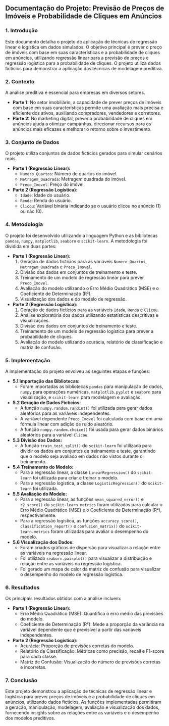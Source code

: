 ## **Documentação do Projeto: Previsão de Preços de Imóveis e Probabilidade de Cliques em Anúncios**

### **1\. Introdução**

Este documento detalha o projeto de aplicação de técnicas de regressão linear e logística em dados simulados. O objetivo principal é prever o preço de imóveis com base em suas características e a probabilidade de cliques em anúncios, utilizando regressão linear para a previsão de preços e regressão logística para a probabilidade de cliques. O projeto utiliza dados fictícios para demonstrar a aplicação das técnicas de modelagem preditiva.

### **2\. Contexto**

A análise preditiva é essencial para empresas em diversos setores.

* **Parte 1:** No setor imobiliário, a capacidade de prever preços de imóveis com base em suas características permite uma avaliação mais precisa e eficiente dos ativos, auxiliando compradores, vendedores e corretores.  
* **Parte 2:** No marketing digital, prever a probabilidade de cliques em anúncios ajuda a otimizar campanhas, direcionar recursos para os anúncios mais eficazes e melhorar o retorno sobre o investimento.

### **3\. Conjunto de Dados**

O projeto utiliza conjuntos de dados fictícios gerados para simular cenários reais.

* **Parte 1 (Regressão Linear):**  
  * `Numero_Quartos`: Número de quartos do imóvel.  
  * `Metragem_Quadrada`: Metragem quadrada do imóvel.  
  * `Preco_Imovel`: Preço do imóvel.  
* **Parte 2 (Regressão Logística):**  
  * `Idade`: Idade do usuário.  
  * `Renda`: Renda do usuário.  
  * `Clicou`: Variável binária indicando se o usuário clicou no anúncio (1) ou não (0).

### **4\. Metodologia**

O projeto foi desenvolvido utilizando a linguagem Python e as bibliotecas `pandas`, `numpy`, `matplotlib`, `seaborn` e `scikit-learn`. A metodologia foi dividida em duas partes:

* **Parte 1 (Regressão Linear):**  
  1. Geração de dados fictícios para as variáveis `Numero_Quartos`, `Metragem_Quadrada` e `Preco_Imovel`.  
  2. Divisão dos dados em conjuntos de treinamento e teste.  
  3. Treinamento de um modelo de regressão linear para prever `Preco_Imovel`.  
  4. Avaliação do modelo utilizando o Erro Médio Quadrático (MSE) e o Coeficiente de Determinação (R²).  
  5. Visualização dos dados e do modelo de regressão.  
* **Parte 2 (Regressão Logística):**  
  1. Geração de dados fictícios para as variáveis `Idade`, `Renda` e `Clicou`.  
  2. Análise exploratória dos dados utilizando estatísticas descritivas e visualizações.  
  3. Divisão dos dados em conjuntos de treinamento e teste.  
  4. Treinamento de um modelo de regressão logística para prever a probabilidade de cliques.  
  5. Avaliação do modelo utilizando acurácia, relatório de classificação e matriz de confusão.

### **5\. Implementação**

A implementação do projeto envolveu as seguintes etapas e funções:

* **5.1 Importação das Bibliotecas:**  
  * Foram importadas as bibliotecas `pandas` para manipulação de dados, `numpy` para operações numéricas, `matplotlib.pyplot` e `seaborn` para visualização, e `scikit-learn` para modelagem e avaliação.  
* **5.2 Geração de Dados Fictícios:**  
  * A função `numpy.random.randint()` foi utilizada para gerar dados aleatórios para as variáveis independentes.  
  * A variável dependente `Preco_Imovel` foi calculada com base em uma fórmula linear com adição de ruído aleatório.  
  * A função `numpy.random.choice()` foi usada para gerar dados binários aleatórios para a variável `Clicou`.  
* **5.3 Divisão dos Dados:**  
  * A função `train_test_split()` do `scikit-learn` foi utilizada para dividir os dados em conjuntos de treinamento e teste, garantindo que o modelo seja avaliado em dados não vistos durante o treinamento.  
* **5.4 Treinamento do Modelo:**  
  * Para a regressão linear, a classe `LinearRegression()` do `scikit-learn` foi utilizada para criar e treinar o modelo.  
  * Para a regressão logística, a classe `LogisticRegression()` do `scikit-learn` foi utilizada.  
* **5.5 Avaliação do Modelo:**  
  * Para a regressão linear, as funções `mean_squared_error()` e `r2_score()` do `scikit-learn.metrics` foram utilizadas para calcular o Erro Médio Quadrático (MSE) e o Coeficiente de Determinação (R²), respectivamente.  
  * Para a regressão logística, as funções `accuracy_score()`, `classification_report()` e `confusion_matrix()` do `scikit-learn.metrics` foram utilizadas para avaliar o desempenho do modelo.  
* **5.6 Visualização dos Dados:**  
  * Foram criados gráficos de dispersão para visualizar a relação entre as variáveis na regressão linear.  
  * Foi utilizado `seaborn.pairplot()` para visualizar a distribuição e relação entre as variáveis na regressão logística.  
  * Foi gerado um mapa de calor da matriz de confusão para visualizar o desempenho do modelo de regressão logística.

### **6\. Resultados**

Os principais resultados obtidos com a análise incluem:

* **Parte 1 (Regressão Linear):**  
  * Erro Médio Quadrático (MSE): Quantifica o erro médio das previsões do modelo.  
  * Coeficiente de Determinação (R²): Mede a proporção da variância na variável dependente que é previsível a partir das variáveis independentes.  
* **Parte 2 (Regressão Logística):**  
  * Acurácia: Proporção de previsões corretas do modelo.  
  * Relatório de Classificação: Métricas como precisão, recall e F1-score para cada classe.  
  * Matriz de Confusão: Visualização do número de previsões corretas e incorretas.

### **7\. Conclusão**

Este projeto demonstrou a aplicação de técnicas de regressão linear e logística para prever preços de imóveis e a probabilidade de cliques em anúncios, utilizando dados fictícios. As funções implementadas permitiram a geração, manipulação, modelagem, avaliação e visualização dos dados, fornecendo insights sobre as relações entre as variáveis e o desempenho dos modelos preditivos.